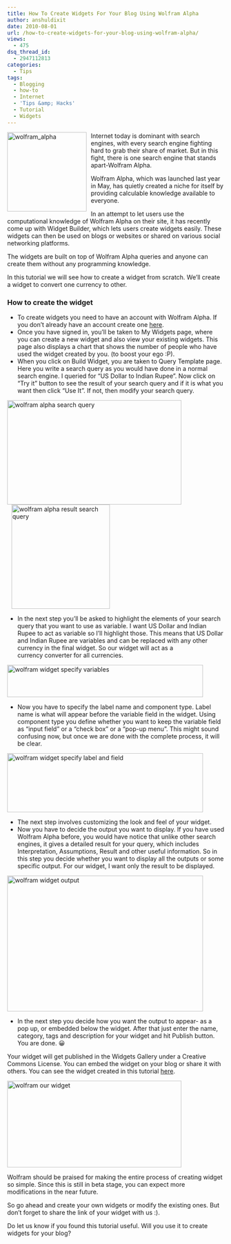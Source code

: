 ```yaml
---
title: How To Create Widgets For Your Blog Using Wolfram Alpha
author: anshuldixit
date: 2010-08-01
url: /how-to-create-widgets-for-your-blog-using-wolfram-alpha/
views:
  - 475
dsq_thread_id:
  - 2947112813
categories:
  - Tips
tags:
  - Blogging
  - how-to
  - Internet
  - 'Tips &amp; Hacks'
  - Tutorial
  - Widgets
---
```

[<img class="wp-image-50150" style="margin: 0px 10px 10px 0px;border: 0px" src="http://cdn.devilsworkshop.org/files/2010/07/wolfram_alpha_thumb.jpg" border="0" alt="wolfram_alpha" width="184" height="184" align="left" />][1] Internet today is dominant with search engines, with every search engine fighting hard to grab their share of market. But in this fight, there is one search engine that stands apart-Wolfram Alpha.

Wolfram Alpha, which was launched last year in May, has quietly created a niche for itself by providing calculable knowledge available to everyone.

In an attempt to let users use the computational knowledge of Wolfram Alpha on their site, it has recently come up with Widget Builder, which lets users create widgets easily. These widgets can then be used on blogs or websites or shared on various social networking platforms.

The widgets are built on top of Wolfram Alpha queries and anyone can create them without any programming knowledge.

In this tutorial we will see how to create a widget from scratch. We’ll create a widget to convert one currency to other.

### How to create the widget

  * To create widgets you need to have an account with Wolfram Alpha. If you don’t already have an account create one <a href="https://developer.wolframalpha.com/portal/signup.html" onclick="_gaq.push(['_trackEvent', 'outbound-article', 'https://developer.wolframalpha.com/portal/signup.html', 'here']);" >here</a>.
  * Once you have signed in, you’ll be taken to My Widgets page, where you can create a new widget and also view your existing widgets. This page also displays a chart that shows the number of people who have used the widget created by you. (to boost your ego :P).
  * When you click on Build Widget, you are taken to Query Template page. Here you write a search query as you would have done in a normal search engine. I queried for “US Dollar to Indian Rupee”. Now click on “Try it” button to see the result of your search query and if it is what you want then click “Use It”. If not, then modify your search query.

[<img style="margin-left: 0px;margin-right: 0px;border: 0px" src="http://cdn.devilsworkshop.org/files/2010/07/wolframalphasearchquery_thumb.jpg" border="0" alt="wolfram alpha search query" width="404" height="242" />][2] [<img style="margin: 0px 0px 0px 10px;border: 0px" src="http://cdn.devilsworkshop.org/files/2010/07/wolframalpharesultsearchquery_thumb.jpg" border="0" alt="wolfram alpha result search query" width="228" height="242" />][3]

  * In the next step you’ll be asked to highlight the elements of your search query that you want to use as variable. I want US Dollar and Indian Rupee to act as variable so I’ll highlight those. This means that US Dollar and Indian Rupee are variables and can be replaced with any other currency in the final widget. So our widget will act as a currency converter for all currencies.

[<img style="float: none;margin-left: auto;margin-right: auto;border: 0px" src="http://cdn.devilsworkshop.org/files/2010/07/wolframwidgetspecifyvariables_thumb.jpg" border="0" alt="wolfram widget specify variables" width="454" height="75" />][4]

  * Now you have to specify the label name and component type. Label name is what will appear before the variable field in the widget. Using component type you define whether you want to keep the variable field as “input field” or a “check box” or a “pop-up menu”. This might sound confusing now, but once we are done with the complete process, it will be clear.

[<img style="float: none;margin-left: auto;margin-right: auto;border: 0px" src="http://cdn.devilsworkshop.org/files/2010/07/wolframwidgetspecifylabelandfield_thumb1.jpg" border="0" alt="wolfram widget specify label and field" width="454" height="137" />][5]

  * The next step involves customizing the look and feel of your widget.
  * Now you have to decide the output you want to display. If you have used Wolfram Alpha before, you would have notice that unlike other search engines, it gives a detailed result for your query, which includes Interpretation, Assumptions, Result and other useful information. So in this step you decide whether you want to display all the outputs or some specific output. For our widget, I want only the result to be displayed.

[<img style="float: none;margin-left: auto;margin-right: auto;border: 0px" src="http://cdn.devilsworkshop.org/files/2010/07/wolframwidgetoutput_thumb.jpg" border="0" alt="wolfram widget output" width="454" height="315" />][6]

  * In the next step you decide how you want the output to appear- as a pop up, or embedded below the widget. After that just enter the name, category, tags and description for your widget and hit Publish button. You are done. 😀

Your widget will get published in the Widgets Gallery under a Creative Commons License. You can embed the widget on your blog or share it with others. You can see the widget created in this tutorial <a href="http://developer.wolframalpha.com/widgets/gallery/view.jsp?id=2c620a8c232f32aa9e7dcbc90102b253" onclick="_gaq.push(['_trackEvent', 'outbound-article', 'http://developer.wolframalpha.com/widgets/gallery/view.jsp?id=2c620a8c232f32aa9e7dcbc90102b253', 'here']);" >here</a>.

[<img style="float: none;margin-left: auto;margin-right: auto;border: 0px" src="http://cdn.devilsworkshop.org/files/2010/07/wolframourwidget_thumb.jpg" border="0" alt="wolfram our widget" width="404" height="201" />][7]

Wolfram should be praised for making the entire process of creating widget so simple. Since this is still in beta stage, you can expect more modifications in the near future.

So go ahead and create your own widgets or modify the existing ones. But don’t forget to share the link of your widget with us :).

Do let us know if you found this tutorial useful. Will you use it to create widgets for your blog?

 [1]: http://cdn.devilsworkshop.org/files/2010/07/wolfram_alpha.jpg
 [2]: http://cdn.devilsworkshop.org/files/2010/07/wolframalphasearchquery.jpg
 [3]: http://cdn.devilsworkshop.org/files/2010/07/wolframalpharesultsearchquery.jpg
 [4]: http://cdn.devilsworkshop.org/files/2010/07/wolframwidgetspecifyvariables.jpg
 [5]: http://cdn.devilsworkshop.org/files/2010/07/wolframwidgetspecifylabelandfield.jpg
 [6]: http://cdn.devilsworkshop.org/files/2010/07/wolframwidgetoutput.jpg
 [7]: http://cdn.devilsworkshop.org/files/2010/07/wolframourwidget.jpg
